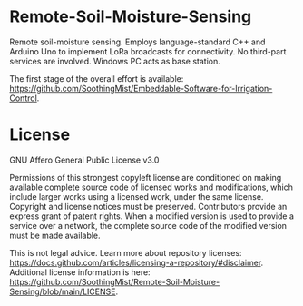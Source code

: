 
# Remote-Soil-Moisture-Sensing

Remote soil-moisture sensing. Employs language-standard C++ and Arduino Uno to implement LoRa broadcasts for connectivity. No third-part services are involved. Windows PC acts as base station.

The first stage of the overall effort is available: https://github.com/SoothingMist/Embeddable-Software-for-Irrigation-Control.

# License

GNU Affero General Public License v3.0

Permissions of this strongest copyleft license are conditioned on making available complete source code of licensed works and modifications, which include larger works using a licensed work, under the same license. Copyright and license notices must be preserved. Contributors provide an express grant of patent rights. When a modified version is used to provide a service over a network, the complete source code of the modified version must be made available.

This is not legal advice. Learn more about repository licenses: https://docs.github.com/articles/licensing-a-repository/#disclaimer.
Additional license information is here: https://github.com/SoothingMist/Remote-Soil-Moisture-Sensing/blob/main/LICENSE.
